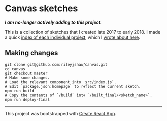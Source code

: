 # Canvas sketches

**_I am no-longer actively adding to this project._**

This is a collection of sketches that I created late 2017 to early 2018. I made a quick [index of each individual project](https://rileyjshaw.com/canvas), which I [wrote about here](https://rileyjshaw.commit--blog.com/rileyjshaw/canvas/1bded12b1bbe518e87ffbab8c0c3a4d80f10fb46).

## Making changes

```
git clone git@github.com:rileyjshaw/canvas.git
cd canvas
git checkout master
# Make some changes.
# Load the relevant component into `src/index.js`.
# Edit `package.json:homepage` to reflect the current sketch.
npm run build
# Copy the contents of `/build` into `/built_final/<sketch_name>`.
npm run deploy-final
```

---

This project was bootstrapped with [Create React App](https://github.com/facebookincubator/create-react-app).

